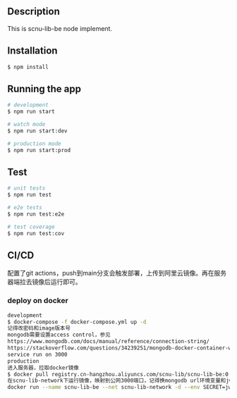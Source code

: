 ## Description
This is scnu-lib-be node implement.

## Installation

```bash
$ npm install
```

## Running the app

```bash
# development
$ npm run start

# watch mode
$ npm run start:dev

# production mode
$ npm run start:prod
```

## Test

```bash
# unit tests
$ npm run test

# e2e tests
$ npm run test:e2e

# test coverage
$ npm run test:cov
```
## CI/CD
配置了git actions，push到main分支会触发部署，上传到阿里云镜像。再在服务器端拉去镜像后运行即可。
### deploy on docker
```bash
development
$ docker-compose -f docker-compose.yml up -d
记得改密码和image版本号
mongodb需要设置access control，参见
https://www.mongodb.com/docs/manual/reference/connection-string/
https://stackoverflow.com/questions/34239251/mongodb-docker-container-with-client-access-control
service run on 3000
production
进入服务器，拉取docker镜像
$ docker pull registry.cn-hangzhou.aliyuncs.com/scnu-lib/scnu-lib-be:0.1.0
在scnu-lib-network下运行镜像，映射到公网3000端口，记得换mongodb url环境变量和jwt变量
docker run --name scnu-lib-be --net scnu-lib-network -d --env SECRET=jwtsecret MONGODB_URL=url -p 3000:3000 registry.cn-hangzhou.aliyuncs.com/scnu-lib/scnu-lib-be:0.1.0
```